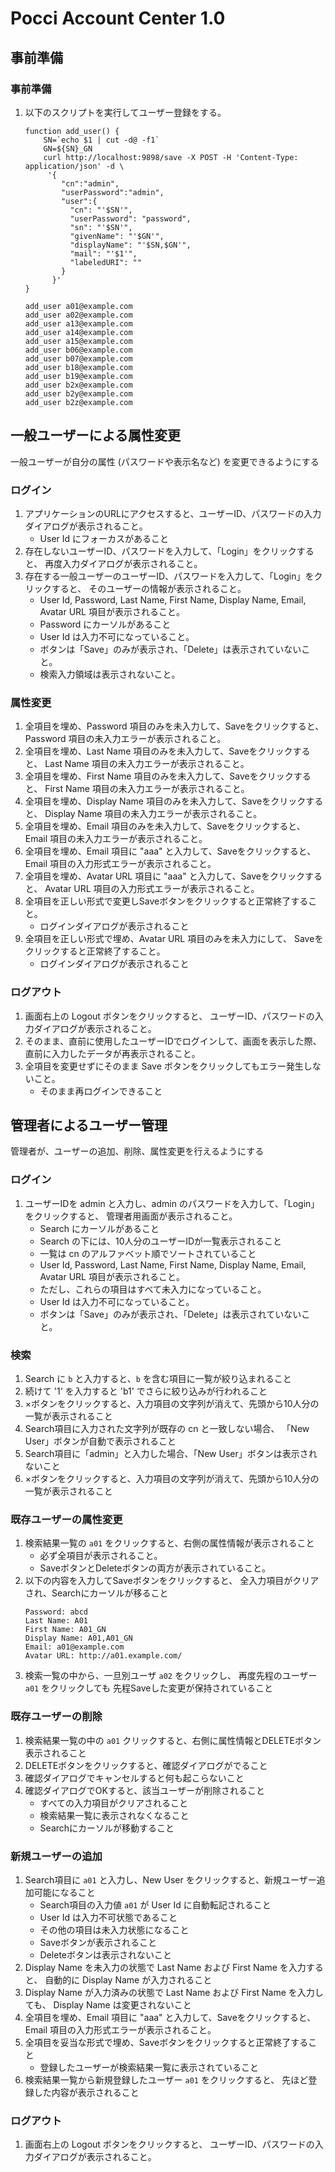 Pocci Account Center 1.0
========================

事前準備
--------

### 事前準備
1.  以下のスクリプトを実行してユーザー登録をする。
    ```
    function add_user() {
        SN=`echo $1 | cut -d@ -f1`
        GN=${SN}_GN
        curl http://localhost:9898/save -X POST -H 'Content-Type: application/json' -d \
         '{
            "cn":"admin",
            "userPassword":"admin",
            "user":{
              "cn": "'$SN'",
              "userPassword": "password",
              "sn": "'$SN'",
              "givenName": "'$GN'",
              "displayName": "'$SN,$GN'",
              "mail": "'$1'",
              "labeledURI": ""
            }
          }'
    }

    add_user a01@example.com
    add_user a02@example.com
    add_user a13@example.com
    add_user a14@example.com
    add_user a15@example.com
    add_user b06@example.com
    add_user b07@example.com
    add_user b18@example.com
    add_user b19@example.com
    add_user b2x@example.com
    add_user b2y@example.com
    add_user b2z@example.com
    ```


一般ユーザーによる属性変更
--------------------------
一般ユーザーが自分の属性 (パスワードや表示名など) を変更できるようにする

### ログイン
1.  アプリケーションのURLにアクセスすると、ユーザーID、パスワードの入力ダイアログが表示されること。
    *   User Id にフォーカスがあること
1.  存在しないユーザーID、パスワードを入力して、「Login」をクリックすると、
    再度入力ダイアログが表示されること。
1.  存在する一般ユーザーのユーザーID、パスワードを入力して、「Login」をクリックすると、
    そのユーザーの情報が表示されること。
    *   User Id, Password, Last Name, First Name, Display Name, Email, Avatar URL 項目が表示されること。
    *   Password にカーソルがあること
    *   User Id は入力不可になっていること。
    *   ボタンは「Save」のみが表示され、「Delete」は表示されていないこと。
    *   検索入力領域は表示されないこと。

### 属性変更
1.  全項目を埋め、Password 項目のみを未入力して、Saveをクリックすると、
    Password 項目の未入力エラーが表示されること。
1.  全項目を埋め、Last Name 項目のみを未入力して、Saveをクリックすると、
    Last Name 項目の未入力エラーが表示されること。
1.  全項目を埋め、First Name 項目のみを未入力して、Saveをクリックすると、
    First Name 項目の未入力エラーが表示されること。
1.  全項目を埋め、Display Name 項目のみを未入力して、Saveをクリックすると、
    Display Name 項目の未入力エラーが表示されること。
1.  全項目を埋め、Email 項目のみを未入力して、Saveをクリックすると、
    Email 項目の未入力エラーが表示されること。
1.  全項目を埋め、Email 項目に "aaa" と入力して、Saveをクリックすると、
    Email 項目の入力形式エラーが表示されること。
1.  全項目を埋め、Avatar URL 項目に "aaa" と入力して、Saveをクリックすると、
    Avatar URL 項目の入力形式エラーが表示されること。
1.  全項目を正しい形式で変更しSaveボタンをクリックすると正常終了すること。
    *   ログインダイアログが表示されること
1.  全項目を正しい形式で埋め、Avatar URL 項目のみを未入力にして、
    Saveをクリックすると正常終了すること。
    *   ログインダイアログが表示されること

### ログアウト
1.  画面右上の Logout ボタンをクリックすると、
    ユーザーID、パスワードの入力ダイアログが表示されること。
1.  そのまま、直前に使用したユーザーIDでログインして、画面を表示した際、
    直前に入力したデータが再表示されること。
1.  全項目を変更せずにそのまま Save ボタンをクリックしてもエラー発生しないこと。
    *   そのまま再ログインできること


管理者によるユーザー管理
------------------------
管理者が、ユーザーの追加、削除、属性変更を行えるようにする


### ログイン
1.  ユーザーIDを admin と入力し、admin のパスワードを入力して、「Login」をクリックすると、
    管理者用画面が表示されること。
    *   Search にカーソルがあること
    *   Search の下には、10人分のユーザーIDが一覧表示されること
    *   一覧は cn のアルファベット順でソートされていること
    *   User Id, Password, Last Name, First Name, Display Name, Email, Avatar URL 項目が表示されること。
    *   ただし、これらの項目はすべて未入力になっていること。
    *   User Id は入力不可になっていること。
    *   ボタンは「Save」のみが表示され、「Delete」は表示されていないこと。

### 検索
1.  Search に `b` と入力すると、`b` を含む項目に一覧が絞り込まれること
1.  続けて '1' を入力すると 'b1' でさらに絞り込みが行われること
1.  ×ボタンをクリックすると、入力項目の文字列が消えて、先頭から10人分の一覧が表示されること
1.  Search項目に入力された文字列が既存の cn と一致しない場合、
    「New User」ボタンが自動で表示されること
1.  Search項目に「admin」と入力した場合、「New User」ボタンは表示されないこと
1.  ×ボタンをクリックすると、入力項目の文字列が消えて、先頭から10人分の一覧が表示されること

### 既存ユーザーの属性変更
1.  検索結果一覧の `a01` をクリックすると、右側の属性情報が表示されること
    *   必ず全項目が表示されること。
    *   SaveボタンとDeleteボタンの両方が表示されていること。
1.  以下の内容を入力してSaveボタンをクリックすると、
    全入力項目がクリアされ、Searchにカーソルが移ること
    ```
    Password: abcd
    Last Name: A01
    First Name: A01_GN
    Display Name: A01,A01_GN
    Email: a01@example.com
    Avatar URL: http://a01.example.com/
    ```
1.  検索一覧の中から、一旦別ユーザ `a02` をクリックし、
    再度先程のユーザー `a01` をクリックしても
    先程Saveした変更が保持されていること

### 既存ユーザーの削除
1.  検索結果一覧の中の `a01` クリックすると、右側に属性情報とDELETEボタン表示されること
1.  DELETEボタンをクリックすると、確認ダイアログがでること
1.  確認ダイアログでキャンセルすると何も起こらないこと
1.  確認ダイアログでOKすると、該当ユーザーが削除されること
    *   すべての入力項目がクリアされること
    *   検索結果一覧に表示されなくなること
    *   Searchにカーソルが移動すること

### 新規ユーザーの追加
1.  Search項目に `a01` と入力し、New User をクリックすると、新規ユーザー追加可能になること
    *   Search項目の入力値 `a01` が User Id に自動転記されること
    *   User Id は入力不可状態であること
    *   その他の項目は未入力状態になること
    *   Saveボタンが表示されること
    *   Deleteボタンは表示されないこと
1.  Display Name を未入力の状態で Last Name および First Name を入力すると、
    自動的に Display Name が入力されること
1.  Display Name が入力済みの状態で Last Name および First Name を入力しても、
    Display Name は変更されないこと
1.  全項目を埋め、Email 項目に "aaa" と入力して、Saveをクリックすると、
    Email 項目の入力形式エラーが表示されること。
1.  全項目を妥当な形式で埋め、Saveボタンをクリックすると正常終了すること
    *   登録したユーザーが検索結果一覧に表示されていること
1.  検索結果一覧から新規登録したユーザー `a01` をクリックすると、
    先ほど登録した内容が表示されること

### ログアウト
1.  画面右上の Logout ボタンをクリックすると、
    ユーザーID、パスワードの入力ダイアログが表示されること。
